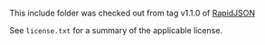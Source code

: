 This include folder was checked out from tag v1.1.0 of
[RapidJSON](https://github.com/Tencent/rapidjson/)

See `license.txt` for a summary of the applicable license.